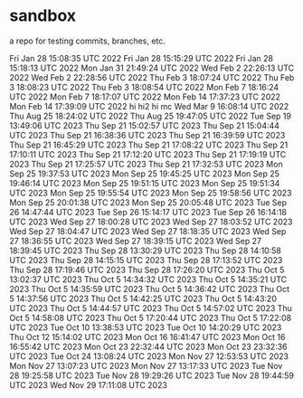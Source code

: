 # sandbox
a repo for testing commits, branches, etc.

Fri Jan 28 15:08:35 UTC 2022
Fri Jan 28 15:15:29 UTC 2022
Fri Jan 28 15:18:13 UTC 2022
Mon Jan 31 21:49:24 UTC 2022
Wed Feb  2 22:26:13 UTC 2022
Wed Feb  2 22:28:56 UTC 2022
Thu Feb  3 18:07:24 UTC 2022
Thu Feb  3 18:08:23 UTC 2022
Thu Feb  3 18:08:54 UTC 2022
Mon Feb  7 18:16:24 UTC 2022
Mon Feb  7 18:17:07 UTC 2022
Mon Feb 14 17:37:23 UTC 2022
Mon Feb 14 17:39:09 UTC 2022
hi
hi2
hi mc
Wed Mar  9 16:08:14 UTC 2022
Thu Aug 25 18:24:02 UTC 2022
Thu Aug 25 19:47:05 UTC 2022
Tue Sep 19 13:49:06 UTC 2023
Thu Sep 21 15:02:57 UTC 2023
Thu Sep 21 15:04:44 UTC 2023
Thu Sep 21 16:38:36 UTC 2023
Thu Sep 21 16:39:59 UTC 2023
Thu Sep 21 16:45:29 UTC 2023
Thu Sep 21 17:08:22 UTC 2023
Thu Sep 21 17:10:11 UTC 2023
Thu Sep 21 17:12:20 UTC 2023
Thu Sep 21 17:19:19 UTC 2023
Thu Sep 21 17:25:57 UTC 2023
Thu Sep 21 17:32:53 UTC 2023
Mon Sep 25 19:37:53 UTC 2023
Mon Sep 25 19:45:25 UTC 2023
Mon Sep 25 19:46:14 UTC 2023
Mon Sep 25 19:51:15 UTC 2023
Mon Sep 25 19:51:34 UTC 2023
Mon Sep 25 19:55:54 UTC 2023
Mon Sep 25 19:58:56 UTC 2023
Mon Sep 25 20:01:38 UTC 2023
Mon Sep 25 20:05:48 UTC 2023
Tue Sep 26 14:47:44 UTC 2023
Tue Sep 26 15:14:17 UTC 2023
Tue Sep 26 16:14:18 UTC 2023
Wed Sep 27 18:00:28 UTC 2023
Wed Sep 27 18:03:52 UTC 2023
Wed Sep 27 18:04:47 UTC 2023
Wed Sep 27 18:18:35 UTC 2023
Wed Sep 27 18:36:55 UTC 2023
Wed Sep 27 18:39:15 UTC 2023
Wed Sep 27 18:39:45 UTC 2023
Thu Sep 28 13:30:29 UTC 2023
Thu Sep 28 14:10:58 UTC 2023
Thu Sep 28 14:15:15 UTC 2023
Thu Sep 28 17:13:52 UTC 2023
Thu Sep 28 17:19:46 UTC 2023
Thu Sep 28 17:26:20 UTC 2023
Thu Oct  5 13:02:37 UTC 2023
Thu Oct  5 14:34:32 UTC 2023
Thu Oct  5 14:35:21 UTC 2023
Thu Oct  5 14:35:59 UTC 2023
Thu Oct  5 14:36:42 UTC 2023
Thu Oct  5 14:37:56 UTC 2023
Thu Oct  5 14:42:25 UTC 2023
Thu Oct  5 14:43:20 UTC 2023
Thu Oct  5 14:44:57 UTC 2023
Thu Oct  5 14:57:02 UTC 2023
Thu Oct  5 14:58:08 UTC 2023
Thu Oct  5 17:20:44 UTC 2023
Thu Oct  5 17:22:08 UTC 2023
Tue Oct 10 13:38:53 UTC 2023
Tue Oct 10 14:20:29 UTC 2023
Thu Oct 12 15:14:02 UTC 2023
Mon Oct 16 16:41:47 UTC 2023
Mon Oct 16 16:55:42 UTC 2023
Mon Oct 23 22:32:44 UTC 2023
Mon Oct 23 23:32:36 UTC 2023
Tue Oct 24 13:08:24 UTC 2023
Mon Nov 27 12:53:53 UTC 2023
Mon Nov 27 13:07:23 UTC 2023
Mon Nov 27 13:17:33 UTC 2023
Tue Nov 28 19:25:58 UTC 2023
Tue Nov 28 19:29:26 UTC 2023
Tue Nov 28 19:44:59 UTC 2023
Wed Nov 29 17:11:08 UTC 2023
